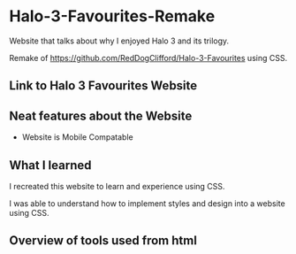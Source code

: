 # Halo-3-Favourites-Remake

Website that talks about why I enjoyed Halo 3 and its trilogy. 

Remake of https://github.com/RedDogClifford/Halo-3-Favourites using CSS.

## Link to Halo 3 Favourites Website 



## Neat features about the Website

* Website is Mobile Compatable 


## What I learned

I recreated this website to learn and experience using CSS.

I was able to understand how to implement styles and design into a website using CSS. 

## Overview of tools used from html
